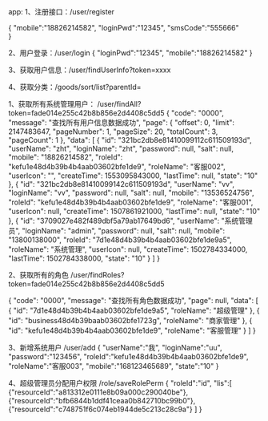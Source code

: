 app:
1、注册接口：/user/register

{
    "mobile":"18826214582",
    "loginPwd":"12345",
    "smsCode":"555666"        
}


2、用户登录：/user/login
{
    "loginPwd":"12345",
    "mobile":"18826214582"
}

3、获取用户信息：/user/findUserInfo?token=xxxx

4、获取分类：/goods/sort/list?parentId=





1、获取所有系统管理用户：
/user/findAll?token=fade014e255c42b8b856e2d4408c5dd5
{
    "code": "0000",
    "message": "查找所有用户信息数据成功",
    "page": {
        "offset": 0,
        "limit": 2147483647,
        "pageNumber": 1,
        "pageSize": 20,
        "totalCount": 3,
        "pageCount": 1
    },
    "data": [
        {
            "id": "321bc2db8e81410099112c611509193d",
            "userName": "zht",
            "loginName": "zht",
            "password": null,
            "salt": null,
            "mobile": "18826214582",
            "roleId": "kefu1e48d4b39b4b4aab03602bfe1de9",
            "roleName": "客服002",
            "userIcon": "",
            "createTime": 1553095843000,
            "lastTime": null,
            "state": "10"
        },
        {
            "id": "321bc2db8e81410099142c611509193d",
            "userName": "vv",
            "loginName": "vv",
            "password": null,
            "salt": null,
            "mobile": "13536524756",
            "roleId": "kefu1e48d4b39b4b4aab03602bfe1de9",
            "roleName": "客服001",
            "userIcon": null,
            "createTime": 1507861921000,
            "lastTime": null,
            "state": "10"
        },
        {
            "id": "3709027e482f489dbf5a79ab17649bd6",
            "userName": "系统管理员",
            "loginName": "admin",
            "password": null,
            "salt": null,
            "mobile": "13800138000",
            "roleId": "7d1e48d4b39b4b4aab03602bfe1de9a5",
            "roleName": "系统管理",
            "userIcon": null,
            "createTime": 1502784334000,
            "lastTime": 1502784338000,
            "state": "10"
        }
    ]
}


2、获取所有的角色
/user/findRoles?token=fade014e255c42b8b856e2d4408c5dd5

{
    "code": "0000",
    "message": "查找所有角色数据成功",
    "page": null,
    "data": [
        {
            "id": "7d1e48d4b39b4b4aab03602bfe1de9a5",
            "roleName": "超级管理"
        },
        {
            "id": "business48d4b39baab03602bfe1723g",
            "roleName": "商家管理"
        },
        {
            "id": "kefu1e48d4b39b4b4aab03602bfe1de9",
            "roleName": "客服管理"
        }
    ]
}

3、新增系统用户
   /user/add
   {
	"userName":"我",
    "loginName":"uu",
    "password":"123456",
    "roleId":"kefu1e48d4b39b4b4aab03602bfe1de9",
    "roleName":"客服003",
    "mobile":"168123465689",
    "state":"10"
  }
  
  
4、超级管理员分配用户权限
   /role/saveRolePerm
   {
	"roleId":"id",
	"lis":[
			{"resourceId":"a813312e0111e8b09a000c290040be"},
			{"resourceId":"bfb6844b1ddf41ceaa0b842710bc99b0"},
			{"resourceId":"c748751f6c074eb1944de5c213c28c9a"}
	      ]
    }
